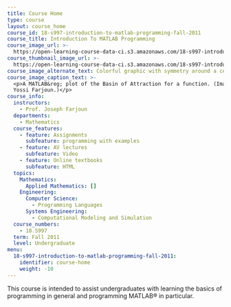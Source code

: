 ```yaml
---
title: Course Home
type: course
layout: course_home
course_id: 18-s997-introduction-to-matlab-programming-fall-2011
course_title: Introduction To MATLAB Programming
course_image_url: >-
  https://open-learning-course-data-ci.s3.amazonaws.com/18-s997-introduction-to-matlab-programming-fall-2011/f5e3d4a851671a690f037c1f6e91abf9_18-s997f11.jpg
course_thumbnail_image_url: >-
  https://open-learning-course-data-ci.s3.amazonaws.com/18-s997-introduction-to-matlab-programming-fall-2011/8d4974c308fcba73dd8210a64eba97fe_18-s997f11-th.jpg
course_image_alternate_text: Colorful graphic with symmetry around a center point.
course_image_caption_text: >-
  <p>A MATLAB&reg; plot of the Basin of Attraction for a function. (Image by
  Yossi Farjoun.)</p>
course_info:
  instructors:
    - Prof. Joseph Farjoun
  departments:
    - Mathematics
  course_features:
    - feature: Assignments
      subfeature: programming with examples
    - feature: AV lectures
      subfeature: Video
    - feature: Online textbooks
      subfeature: HTML
  topics:
    Mathematics:
      Applied Mathematics: []
    Engineering:
      Computer Science:
        - Programming Languages
      Systems Engineering:
        - Computational Modeling and Simulation
  course_numbers:
    - 18.S997
  term: Fall 2011
  level: Undergraduate
menu:
  18-s997-introduction-to-matlab-programming-fall-2011:
    identifier: course-home
    weight: -10
---
```

This course is intended to assist undergraduates with learning the basics of programming in general and programming MATLAB® in particular.
